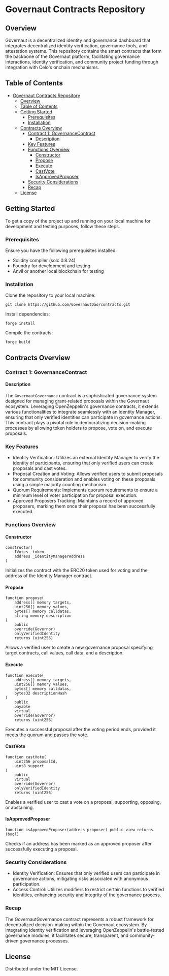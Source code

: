 # Governaut Contracts Repository

## Overview

Governaut is a decentralized identity and governance dashboard that integrates decentralized identity verification, governance tools, and attestation systems. This repository contains the smart contracts that form the backbone of the Governaut platform, facilitating governance interactions, identity verification, and community project funding through integration with Celo's onchain mechanisms.

## Table of Contents

- [Governaut Contracts Repository](#governaut-contracts-repository)
  - [Overview](#overview)
  - [Table of Contents](#table-of-contents)
  - [Getting Started](#getting-started)
    - [Prerequisites](#prerequisites)
    - [Installation](#installation)
  - [Contracts Overview](#contracts-overview)
    - [Contract 1: GovernanceContract](#contract-1-governancecontract)
      - [Description](#description)
    - [Key Features](#key-features)
    - [Functions Overview](#functions-overview)
      - [Constructor](#constructor)
      - [Propose](#propose)
      - [Execute](#execute)
      - [CastVote](#castvote)
      - [IsApprovedProposer](#isapprovedproposer)
    - [Security Considerations](#security-considerations)
    - [Recap](#recap)
  - [License](#license)

## Getting Started

To get a copy of the project up and running on your local machine for development and testing purposes, follow these steps.

### Prerequisites

Ensure you have the following prerequisites installed:

- Solidity compiler (solc 0.8.24)
- Foundry for development and testing
- Anvil or another local blockchain for testing

### Installation

Clone the repository to your local machine:

`git clone https://github.com/GovernautDao/contracts.git`

Install dependencies:

`forge install`

Compile the contracts:

`forge build`


## Contracts Overview

### Contract 1: GovernanceContract

#### Description

The `GovernautGovernance` contract is a sophisticated governance system designed for managing grant-related proposals within the Governaut ecosystem. Leveraging OpenZeppelin's governance contracts, it extends various functionalities to integrate seamlessly with an Identity Manager, ensuring that only verified identities can participate in governance actions. This contract plays a pivotal role in democratizing decision-making processes by allowing token holders to propose, vote on, and execute proposals.

### Key Features

- Identity Verification: Utilizes an external Identity Manager to verify the identity of participants, ensuring that only verified users can create proposals and cast votes.
- Proposal Creation and Voting: Allows verified users to submit proposals for community consideration and enables voting on these proposals using a simple majority counting mechanism.
- Quorum Requirements: Implements quorum requirements to ensure a minimum level of voter participation for proposal execution.
- Approved Proposers Tracking: Maintains a record of approved proposers, marking them once their proposal has been successfully executed.

### Functions Overview

#### Constructor

```
constructor(
    IVotes _token,
    address _identityManagerAddress
)
```

Initializes the contract with the ERC20 token used for voting and the address of the Identity Manager contract.

#### Propose

```
function propose(
    address[] memory targets,
    uint256[] memory values,
    bytes[] memory calldatas,
    string memory description
)
    public
    override(Governor)
    onlyVerifiedIdentity
    returns (uint256)
```

Allows a verified user to create a new governance proposal specifying target contracts, call values, call data, and a description.

#### Execute

```
function execute(
    address[] memory targets,
    uint256[] memory values,
    bytes[] memory calldatas,
    bytes32 descriptionHash
)
    public
    payable
    virtual
    override(Governor)
    returns (uint256)
```

Executes a successful proposal after the voting period ends, provided it meets the quorum and passes the vote.

#### CastVote

```
function castVote(
    uint256 proposalId,
    uint8 support
)
    public
    virtual
    override(Governor)
    onlyVerifiedIdentity
    returns (uint256)
```

Enables a verified user to cast a vote on a proposal, supporting, opposing, or abstaining.

#### IsApprovedProposer

```
function isApprovedProposer(address proposer) public view returns (bool)
```

Checks if an address has been marked as an approved proposer after successfully executing a proposal.

### Security Considerations

- Identity Verification: Ensures that only verified users can participate in governance actions, mitigating risks associated with anonymous participation.
- Access Control: Utilizes modifiers to restrict certain functions to verified identities, enhancing security and integrity of the governance process.

### Recap

The GovernautGovernance contract represents a robust framework for decentralized decision-making within the Governaut ecosystem. By integrating identity verification and leveraging OpenZeppelin's battle-tested governance modules, it facilitates secure, transparent, and community-driven governance processes.

## License

Distributed under the MIT License.
